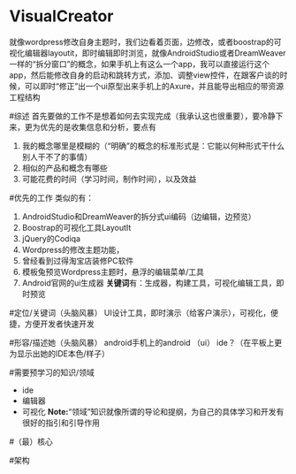 # VisualCreator
就像wordpress修改自身主题时，我们边看着页面，边修改，或者boostrap的可视化编辑器layoutit，即时编辑即时浏览，就像AndroidStudio或者DreamWeaver一样的“拆分窗口”的概念，如果手机上有这么一个app，我可以直接运行这个app，然后能修改自身的启动和跳转方式，添加、调整view控件，在跟客户谈的时候，可以即时“修正”出一个ui原型出来手机上的Axure，并且能导出相应的带资源工程结构

#综述
首先要做的工作不是想着如何去实现完成（我承认这也很重要），要冷静下来，更为优先的是收集信息和分析，要点有
1. 我的概念哪里是模糊的（“明确”的概念的标准形式是：它能以何种形式干什么别人干不了的事情）
2. 相似的产品和概念有哪些
3. 可能花费的时间（学习时间，制作时间），以及效益

#优先的工作
类似的有：
1. AndroidStudio和DreamWeaver的拆分式ui编码（边编辑，边预览）
2. Boostrap的可视化工具LayoutIt
3. jQuery的Codiqa
4. Wordpress的修改主题功能，
5. 曾经看到过得淘宝店装修PC软件
6. 模板兔预览Wordpress主题时，悬浮的编辑菜单/工具
7. Android官网的ui生成器
**关键词**有：生成器，构建工具，可视化编辑工具，即时预览

#定位/关键词（头脑风暴）
UI设计工具，即时演示（给客户演示），可视化，便捷，方便开发者快速开发

#形容/描述她（头脑风暴）
android手机上的android （ui） ide？（在平板上更为显示出她的IDE本色/样子）


#需要预学习的知识/领域
- ide
- 编辑器
- 可视化
**Note:**“领域”知识就像所谓的导论和提纲，为自己的具体学习和开发有很好的指引和引导作用


#（最）核心

#架构
